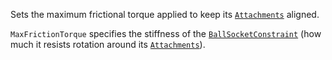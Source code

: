 Sets the maximum frictional torque applied to keep its
[`Attachments`](https://create.roblox.com/docs/reference/engine/classes/Attachment) aligned.

`MaxFrictionTorque` specifies the stiffness of the
[`BallSocketConstraint`](https://create.roblox.com/docs/reference/engine/classes/BallSocketConstraint) (how much it resists rotation around its
[`Attachments`](https://create.roblox.com/docs/reference/engine/classes/Attachment)).